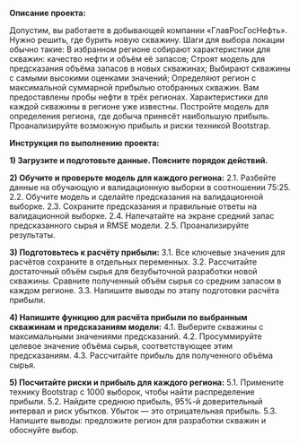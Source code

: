 **Описание проекта:**

Допустим, вы работаете в добывающей компании «ГлавРосГосНефть». Нужно решить, где бурить новую скважину. 
Шаги для выбора локации обычно такие:
В избранном регионе собирают характеристики для скважин: качество нефти и объём её запасов;
Строят модель для предсказания объёма запасов в новых скважинах;
Выбирают скважины с самыми высокими оценками значений;
Определяют регион с максимальной суммарной прибылью отобранных скважин.
Вам предоставлены пробы нефти в трёх регионах. Характеристики для каждой скважины в регионе уже известны. Постройте модель для определения региона, где добыча принесёт наибольшую прибыль. Проанализируйте возможную прибыль и риски техникой Bootstrap.

**Инструкция по выполнению проекта:**

**1) Загрузите и подготовьте данные. Поясните порядок действий.**

**2) Обучите и проверьте модель для каждого региона:**
 2.1. Разбейте данные на обучающую и валидационную выборки в соотношении 75:25.
 2.2. Обучите модель и сделайте предсказания на валидационной выборке.
 2.3. Сохраните предсказания и правильные ответы на валидационной выборке.
 2.4. Напечатайте на экране средний запас предсказанного сырья и RMSE модели.
 2.5. Проанализируйте результаты.

**3) Подготовьтесь к расчёту прибыли:**
 3.1. Все ключевые значения для расчётов сохраните в отдельных переменных.
 3.2. Рассчитайте достаточный объём сырья для безубыточной разработки новой скважины. Сравните полученный объём сырья со средним запасом в каждом регионе. 
 3.3. Напишите выводы по этапу подготовки расчёта прибыли.

**4) Напишите функцию для расчёта прибыли по выбранным скважинам и предсказаниям модели:**
 4.1. Выберите скважины с максимальными значениями предсказаний. 
 4.2. Просуммируйте целевое значение объёма сырья, соответствующее этим предсказаниям.
 4.3. Рассчитайте прибыль для полученного объёма сырья.

**5) Посчитайте риски и прибыль для каждого региона:**
 5.1. Примените технику Bootstrap с 1000 выборок, чтобы найти распределение прибыли.
 5.2. Найдите среднюю прибыль, 95%-й доверительный интервал и риск убытков. Убыток — это отрицательная прибыль.
 5.3. Напишите выводы: предложите регион для разработки скважин и обоснуйте выбор.
